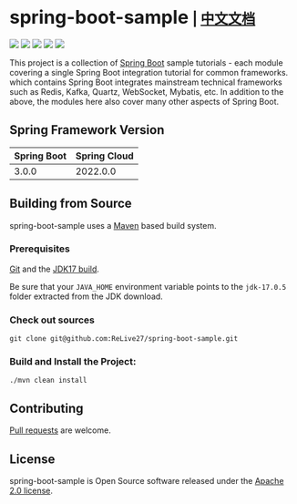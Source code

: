 # <font size="6p">spring-boot-sample</font> <font size="5p">  | [中文文档](README_zh.md)</font>

<p align="left">
	<a href="https://github.com/ReLive27/spring-boot-sample/stargazers"><img src="https://img.shields.io/github/stars/ReLive27/spring-boot-sample?style=flat-square&logo=GitHub"></a>
	<a href="https://github.com/ReLive27/spring-boot-sample/network/members"><img src="https://img.shields.io/github/forks/ReLive27/spring-boot-sample?style=flat-square&logo=GitHub"></a>
	<a href="https://github.com/ReLive27/spring-boot-sample/watchers"><img src="https://img.shields.io/github/watchers/ReLive27/spring-boot-sample?style=flat-square&logo=GitHub"></a>
	<a href="https://github.com/ReLive27/spring-boot-sample/issues"><img src="https://img.shields.io/github/issues/ReLive27/spring-boot-sample.svg?style=flat-square&logo=GitHub"></a>
	<a href="https://github.com/ReLive27/spring-boot-sample/blob/main/LICENSE"><img src="https://img.shields.io/github/license/ReLive27/spring-boot-sample.svg?style=flat-square"></a>
</p>

This project is a collection of [Spring Boot](https://spring.io/projects/spring-boot) sample tutorials - each module
covering a single Spring Boot integration tutorial for common frameworks. which contains Spring Boot integrates
mainstream technical frameworks such as Redis, Kafka, Quartz, WebSocket, Mybatis, etc. In addition to the above, the
modules here also cover many other aspects of Spring Boot.

## Spring Framework Version

| Spring Boot   | Spring Cloud  |
| ---------------- | ------- |
|  3.0.0          |  2022.0.0  |

## Building from Source

spring-boot-sample uses a [Maven](https://maven.apache.org/) based build system.

### Prerequisites

[Git](https://help.github.com/set-up-git-redirect) and
the [JDK17 build](https://www.oracle.com/technetwork/java/javase/downloads).

Be sure that your `JAVA_HOME` environment variable points to the `jdk-17.0.5` folder extracted from the JDK download.

### Check out sources

```
git clone git@github.com:ReLive27/spring-boot-sample.git
```

### Build and Install the Project:

```
./mvn clean install
```

## Contributing

[Pull requests](https://help.github.com/articles/creating-a-pull-request) are welcome.

## License

spring-boot-sample is Open Source software released under the
[Apache 2.0 license](https://www.apache.org/licenses/LICENSE-2.0.html).
